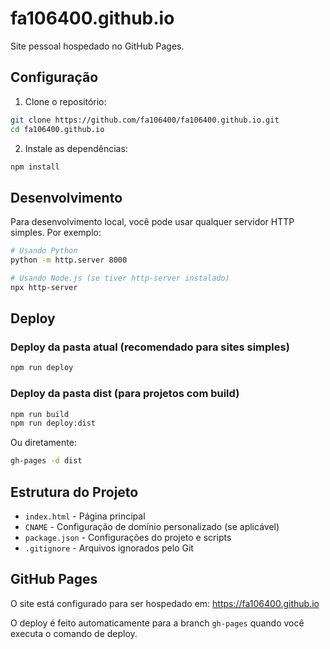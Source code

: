 # fa106400.github.io

Site pessoal hospedado no GitHub Pages.

## Configuração

1. Clone o repositório:
```bash
git clone https://github.com/fa106400/fa106400.github.io.git
cd fa106400.github.io
```

2. Instale as dependências:
```bash
npm install
```

## Desenvolvimento

Para desenvolvimento local, você pode usar qualquer servidor HTTP simples. Por exemplo:

```bash
# Usando Python
python -m http.server 8000

# Usando Node.js (se tiver http-server instalado)
npx http-server
```

## Deploy

### Deploy da pasta atual (recomendado para sites simples)
```bash
npm run deploy
```

### Deploy da pasta dist (para projetos com build)
```bash
npm run build
npm run deploy:dist
```

Ou diretamente:
```bash
gh-pages -d dist
```

## Estrutura do Projeto

- `index.html` - Página principal
- `CNAME` - Configuração de domínio personalizado (se aplicável)
- `package.json` - Configurações do projeto e scripts
- `.gitignore` - Arquivos ignorados pelo Git

## GitHub Pages

O site está configurado para ser hospedado em: https://fa106400.github.io

O deploy é feito automaticamente para a branch `gh-pages` quando você executa o comando de deploy. 